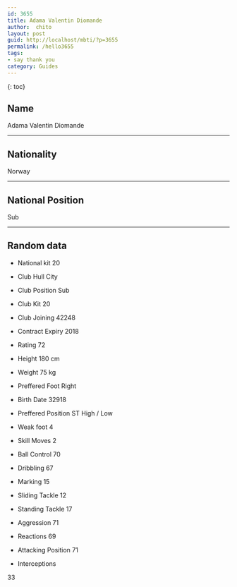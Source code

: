 ```yaml
---
id: 3655
title: Adama Valentin Diomande
author:  chito 
layout: post
guid: http://localhost/mbti/?p=3655
permalink: /hello3655
tags:
- say thank you
category: Guides
---
```



{: toc}


## Name  
Adama Valentin Diomande 

* * *

## Nationality  
Norway 

* * *

## National Position  
Sub 

* * *

## Random data 

  * National kit 
20 

  * Club 
Hull City 

  * Club Position 
Sub 

  * Club Kit 
20 

  * Club Joining 
42248 

  * Contract Expiry 
2018 

  * Rating 
72 

  * Height 
180 cm 

  * Weight 
75 kg 

  * Preffered Foot 
Right 

  * Birth Date 
32918 

  * Preffered Position 
ST High / Low 

  * Weak foot 
4 

  * Skill Moves 
2 

  * Ball Control 
70 

  * Dribbling 
67 

  * Marking 
15 

  * Sliding Tackle 
12 

  * Standing Tackle 
17 

  * Aggression 
71 

  * Reactions 
69 

  * Attacking Position 
71 

  * Interceptions 

33</ul>